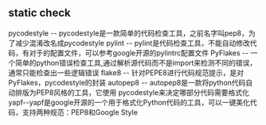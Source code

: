
## static check

pycodestyle -- pycodestyle是一款简单的代码检查工具，之前名字叫pep8，为了减少混淆改名成pycodestyle
pylint -- pylint是代码检查工具，不能自动修改代码，有对于的配置文件，可以参考google开源的pylintrc配置文件
PyFlakes -- 一个简单的python错误检查工具,通过解析源代码而不是import来检测不同的错误，通常只能检查出一些逻辑错误
flake8 -- 针对PEPE8进行代码规范提示，是对PyFlakes，pycodestyle的封装
autopep8 -- autopep8是一款将python代码自动排版为PEP8风格的工具，它使用 pycodestyle来决定哪部分代码需要格式化
yapf--yapf是google开源的一个用于格式化Python代码的工具，可以一键美化代码，支持两种规范：PEP8和Google Style
